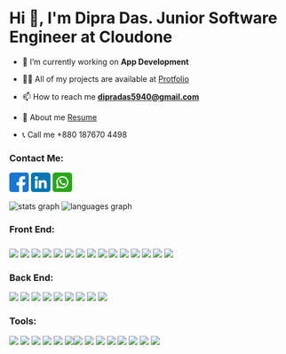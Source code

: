 <h1 align="left">Hi 👋, I'm Dipra Das. Junior Software Engineer at Cloudone</h1>

- 🔭 I’m currently working on **App Development**

- 👨‍💻 All of my projects are available at [Protfolio](https://dipradas.netlify.app/)

- 📫 How to reach me **dipradas5940@gmail.com**

- 📄 About me [Resume](https://drive.google.com/file/d/1IXn1srHhPv6vCLQC8dCAkQQtuRLPeXnd/view?usp=share_link)

- 📞 Call me +880 187670 4498


<h3>Contact Me:</h3>

[<img style="width:35px" src="facebook.png"/>](https://www.facebook.com/dipra.das.5/)
[<img style="width:35px" src="linkedin.png"/>](www.linkedin.com/in/dipra-das5940)
[<img style="width:35px" src="whatsapp.png"/>](https://wa.me/+8801876704498)

<div align="left">
  <img src="https://github-readme-stats.vercel.app/api?username=dipradas&hide_title=false&hide_rank=false&show_icons=true&include_all_commits=true&count_private=true&disable_animations=false&theme=dracula&locale=en&hide_border=false&order=1" height="150" alt="stats graph"  />
  <img src="https://github-readme-stats.vercel.app/api/top-langs?username=dipradas&locale=en&hide_title=false&layout=compact&card_width=320&langs_count=5&theme=dracula&hide_border=false&order=2" height="150" alt="languages graph"  />
</div>

###

<h3>Front End:</h3>

<p style="font-size:25px">

<img src="https://img.shields.io/badge/HTML5-E34F26?style=for-the-badge&logo=html5&logoColor=white" /> <img src="https://img.shields.io/badge/CSS3-1572B6?style=for-the-badge&logo=css3&logoColor=white" /> <img src="https://img.shields.io/badge/bootstrap-%238511FA.svg?style=for-the-badge&logo=bootstrap&logoColor=white" /> <img src="https://img.shields.io/badge/Tailwind_CSS-38B2AC?style=for-the-badge&logo=tailwind-css&logoColor=white" /> <img src="https://img.shields.io/badge/JavaScript-323330?style=for-the-badge&logo=javascript&logoColor=F7DF1E" /> <img src="https://img.shields.io/badge/jquery-%230769AD.svg?style=for-the-badge&logo=jquery&logoColor=white" /> <img src="https://img.shields.io/badge/React_Native-20232A?style=for-the-badge&logo=react&logoColor=61DAFB" /> <img src="https://img.shields.io/badge/react-%2320232a.svg?style=for-the-badge&logo=react&logoColor=%2361DAFB" />  <img src="https://img.shields.io/badge/Next-black?style=for-the-badge&logo=next.js&logoColor=white" /> <img src="https://img.shields.io/badge/vuejs-%2335495e.svg?style=for-the-badge&logo=vuedotjs&logoColor=%234FC08D" />  <img src="https://img.shields.io/badge/typescript-%23007ACC.svg?style=for-the-badge&logo=typescript&logoColor=white" /> <img src="https://img.shields.io/badge/redux-%23593d88.svg?style=for-the-badge&logo=redux&logoColor=white" />  <img src="https://img.shields.io/badge/-React%20Query-FF4154?style=for-the-badge&logo=react%20query&logoColor=white" />  <img src="https://img.shields.io/badge/React_Router-CA4245?style=for-the-badge&logo=react-router&logoColor=white" />  <img src="https://img.shields.io/badge/React%20Hook%20Form-%23EC5990.svg?style=for-the-badge&logo=reacthookform&logoColor=white" />



</p>

<h3>Back End:</h3>

<img src="https://img.shields.io/badge/node.js-6DA55F?style=for-the-badge&logo=node.js&logoColor=white" /> <img src="https://img.shields.io/badge/express.js-%23404d59.svg?style=for-the-badge&logo=express&logoColor=%2361DAFB" /> <img src="https://img.shields.io/badge/MongoDB-%234ea94b.svg?style=for-the-badge&logo=mongodb&logoColor=white" /> <img src="https://img.shields.io/badge/Mongoose-880000.svg?style=for-the-badge&logo=Mongoose&logoColor=white" /> <img src="https://img.shields.io/badge/PostgreSQL-316192?style=for-the-badge&logo=postgresql&logoColor=white" /> <img src="https://img.shields.io/badge/Prisma-3982CE?style=for-the-badge&logo=Prisma&logoColor=white" />   <img src="https://img.shields.io/badge/php-%23777BB4.svg?style=for-the-badge&logo=php&logoColor=white" /> <img src="https://img.shields.io/badge/mysql-4479A1.svg?style=for-the-badge&logo=mysql&logoColor=white" /> <img src="	https://img.shields.io/badge/JWT-000000?style=for-the-badge&logo=JSON%20web%20tokens&logoColor=white" />  

<h3>Tools:</h3>

<img src="https://img.shields.io/badge/Visual%20Studio%20Code-0078d7.svg?style=for-the-badge&logo=visual-studio-code&logoColor=white" /> <img src="https://img.shields.io/badge/git-%23F05033.svg?style=for-the-badge&logo=git&logoColor=white" /> <img src="https://img.shields.io/badge/github-%23121011.svg?style=for-the-badge&logo=github&logoColor=white" /> <img src="https://img.shields.io/badge/gitlab-%23181717.svg?style=for-the-badge&logo=gitlab&logoColor=white" /> <img src="https://img.shields.io/badge/figma-%23F24E1E.svg?style=for-the-badge&logo=figma&logoColor=white" />   <img src="https://img.shields.io/badge/adobe%20photoshop-%2331A8FF.svg?style=for-the-badge&logo=adobe%20photoshop&logoColor=white" /><img src="https://img.shields.io/badge/adobe%20illustrator-%23FF9A00.svg?style=for-the-badge&logo=adobe%20illustrator&logoColor=white" /> <img src="https://img.shields.io/badge/Adobe%20Premiere%20Pro-9999FF?style=for-the-badge&logo=Adobe%20Premiere%20Pro&logoColor=white" /> <img src="https://img.shields.io/badge/Windows-0078D6?style=for-the-badge&logo=windows&logoColor=white" /> <img src="https://img.shields.io/badge/mac%20os-000000?style=for-the-badge&logo=macos&logoColor=F0F0F0" /> <img src="https://img.shields.io/badge/Postman-FF6C37?style=for-the-badge&logo=Postman&logoColor=white" /> <img src="https://img.shields.io/badge/firebase-a08021?style=for-the-badge&logo=firebase&logoColor=ffcd34" /> <img src="https://img.shields.io/badge/vercel-%23000000.svg?style=for-the-badge&logo=vercel&logoColor=white" /> <img src="https://img.shields.io/badge/netlify-%23000000.svg?style=for-the-badge&logo=netlify&logoColor=#00C7B7" />




<!-- 


<h3 align="center">A passionate frontend developer from India</h3>

<h3 align="left">Connect with me:</h3>
<p align="left">
</p>
